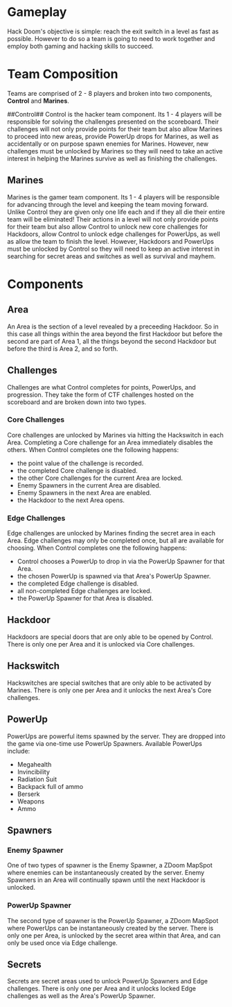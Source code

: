 # Gameplay #
Hack Doom's objective is simple:  reach the exit switch in a level as fast as possible.  However to do so a team is going to need to work together and employ both gaming and hacking skills to succeed.

# Team Composition #
Teams are comprised of 2 - 8 players and broken into two components, __Control__ and __Marines__.

##Control##
Control is the hacker team component.  Its 1 - 4 players will be responsible for solving the challenges presented on the scoreboard.  Their challenges will not only provide points for their team but also allow Marines to proceed into new areas, provide PowerUp drops for Marines, as well as accidentally or on purpose spawn enemies for Marines.  However, new challenges must be unlocked by Marines so they will need to take an active interest in helping the Marines survive as well as finishing the challenges.

## Marines ##
Marines is the gamer team component.  Its 1 - 4 players will be responsible for advancing through the level and keeping the team moving forward.  Unlike Control they are given only one life each and if they all die their entire team will be eliminated!  Their actions in a level will not only provide points for their team but also allow Control to unlock new core challenges for Hackdoors, allow Control to unlock edge challenges for PowerUps, as well as allow the team to finish the level.  However, Hackdoors and PowerUps must be unlocked by Control so they will need to keep an active interest in searching for secret areas and switches as well as survival and mayhem.

# Components #
## Area ##
An Area is the section of a level revealed by a preceeding Hackdoor.  So in this case all things within the area beyond the first Hackdoor but before the second are part of Area 1, all the things beyond the second Hackdoor but before the third is Area 2, and so forth.

## Challenges ##
Challenges are what Control completes for points, PowerUps, and progression.  They take the form of CTF challenges hosted on the scoreboard and are broken down into two types.
### Core Challenges ###
Core challenges are unlocked by Marines via hitting the Hackswitch in each Area.  Completing a Core challenge for an Area immediately disables the others.  When Control completes one the following happens:
* the point value of the challenge is recorded.
* the completed Core challenge is disabled.
* the other Core challenges for the current Area are locked.
* Enemy Spawners in the current Area are disabled.
* Enemy Spawners in the next Area are enabled.
* the Hackdoor to the next Area opens.

### Edge Challenges ###
Edge challenges are unlocked by Marines finding the secret area in each Area.  Edge challenges may only be completed once, but all are available for choosing.  When Control completes one the following happens:
* Control chooses a PowerUp to drop in via the PowerUp Spawner for that Area.
* the chosen PowerUp is spawned via that Area's PowerUp Spawner.
* the completed Edge challenge is disabled.
* all non-completed Edge challenges are locked.
* the PowerUp Spawner for that Area is disabled.

## Hackdoor ##
Hackdoors are special doors that are only able to be opened by Control.  There is only one per Area and it is unlocked via Core challenges.

## Hackswitch ##
Hackswitches are special switches that are only able to be activated by Marines.  There is only one per Area and it unlocks the next Area's Core challenges.

## PowerUp ##
PowerUps are powerful items spawned by the server.  They are dropped into the game via one-time use PowerUp Spawners.  Available PowerUps include:
* Megahealth
* Invincibility
* Radiation Suit
* Backpack full of ammo
* Berserk
* Weapons
* Ammo

## Spawners ##
### Enemy Spawner ###
One of two types of spawner is the Enemy Spawner, a ZDoom MapSpot where enemies can be instantaneously created by the server.  Enemy Spawners in an Area will continually spawn until the next Hackdoor is unlocked.

### PowerUp Spawner ###
The second type of spawner is the PowerUp Spawner, a ZDoom MapSpot where PowerUps can be instantaneously created by the server.  There is only one per Area, is unlocked by the secret area within that Area, and can only be used once via Edge challenge.

## Secrets ##
Secrets are secret areas used to unlock PowerUp Spawners and Edge challenges.  There is only one per Area and it unlocks locked Edge challenges as well as the Area's PowerUp Spawner.
